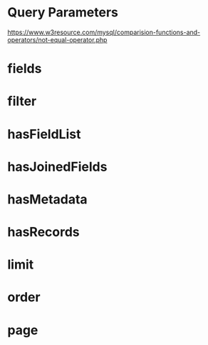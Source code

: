 # Query Parameters

https://www.w3resource.com/mysql/comparision-functions-and-operators/not-equal-operator.php

# fields

# filter

# hasFieldList

# hasJoinedFields

# hasMetadata

# hasRecords

# limit

# order

# page
